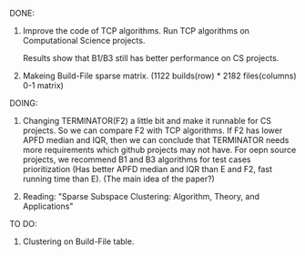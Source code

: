 DONE:
1. Improve the code of TCP algorithms. Run TCP algorithms on Computational Science projects.
   
   Results show that B1/B3 still has better performance on CS projects.
   
2. Makeing Build-File sparse matrix. (1122 builds(row) * 2182 files(columns) 0-1 matrix)


DOING:
1. Changing TERMINATOR(F2) a little bit and make it runnable for CS projects. So we can compare F2 with TCP algorithms. If F2 has lower
APFD median and IQR, then we can conclude that TERMINATOR needs more requirements which github projects may not have. For oepn source projects,
 we recommend B1 and B3 algorithms for test cases prioritization (Has better APFD median and IQR than E and F2, fast running time than E). 
 (The main idea of the paper?)

2. Reading: "Sparse Subspace Clustering: Algorithm, Theory, and Applications"

TO DO:
1. Clustering on Build-File table.
